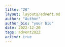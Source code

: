 ```yaml
---
title: "20"
layout: layouts/advent.md
author: "Author"
author_bio: "your bio"
date: 2022-12-20
tags: advent2022
active: true
---
```

